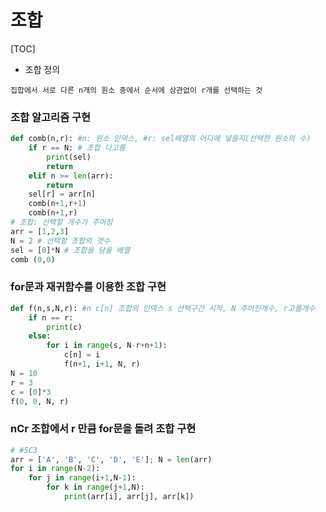 # 조합

[TOC]

- 조합 정의

`집합에서 서로 다른 n개의 원소 중에서 순서에 상관없이 r개를 선택하는 것`



### 조합 알고리즘 구현

```python
def comb(n,r): #n: 원소 인덱스, #r: sel배열의 어디에 넣을지(선택한 원소의 수)
    if r == N: # 조합 다고름
        print(sel)
        return
    elif n >= len(arr):
        return
    sel[r] = arr[n]
    comb(n+1,r+1)
    comb(n+1,r)
# 조합: 선택할 개수가 주어짐
arr = [1,2,3]
N = 2 # 선택할 조합의 갯수
sel = [0]*N # 조합을 담을 배열
comb (0,0)
```



### for문과 재귀함수를 이용한 조합 구현

```python
def f(n,s,N,r): #n c[n] 조합의 인덱스 s 선택구간 시작, N 주어진개수, r고를개수
    if n == r:
        print(c)
    else:
        for i in range(s, N-r+n+1):
            c[n] = i
            f(n+1, i+1, N, r)
N = 10
r = 3
c = [0]*3
f(0, 0, N, r)
```



###  nCr 조합에서 r 만큼 for문을 돌려 조합 구현

```python
# #5C3
arr = ['A', 'B', 'C', 'D', 'E']; N = len(arr)
for i in range(N-2):
    for j in range(i+1,N-1):
        for k in range(j+1,N):
            print(arr[i], arr[j], arr[k])
```



